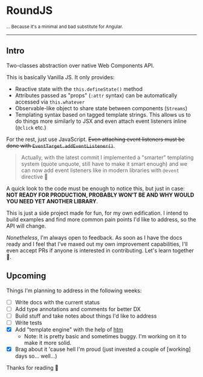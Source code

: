# RoundJS

<small>... Because it's a minimal and bad substitute for Angular.</small>

---

## Intro

Two-classes abstraction over native Web Components API.

This is basically Vanilla JS. It only provides:

- Reactive state with the `this.defineState()` method
- Attributes passed as "props" (`:attr` syntax) can be automatically accessed via `this.whatever`
- Observable-like object to share state between components (`Streams`)
- Templating syntax based on tagged template strings. This allows us to do things more similarly to JSX and even attach event listeners inline (`@click` etc.)

For the rest, just use JavaScript. ~~Even attaching event listeners must be done with `EventTarget.addEventListener()`~~.

> Actually, with the latest commit I implemented a "smarter" templating system (quote unquote, still have to make it smart enough) and we can now add event listeners like in modern libraries with `@event` directive 🙌

A quick look to the code must be enough to notice this, but just in case: **NOT READY FOR PRODUCTION, PROBABLY WON'T BE AND WHY WOULD YOU NEED YET ANOTHER LIBRARY**.

This is just a side project made for fun, for my own edification. I intend to build examples and find more common pain points I'd like to address, so the API will change.

_Nonetheless_, I'm always open to feedback. As soon as I have the docs ready and I feel that I've maxed out my own improvement capabilities, I'll even accept PRs if anyone is interested in contributing. Let's learn together 🙂.

## Upcoming

Things I'm planning to address in the following weeks:

- [ ] Write docs with the current status
- [ ] Add type annotations and comments for better DX
- [ ] Build stuff and take notes about things I'd like to address
- [ ] Write tests
- [x] Add "template engine" with the help of [htm](https://github.com/developit/htm)
  - Note: It is pretty basic and sometimes buggy. I'm working on it to make it more solid.
- [x] Brag about it 'cause hell I'm proud (just invested a couple of [working] days so... well...)

Thanks for reading 🙂

